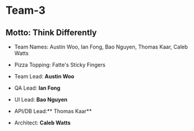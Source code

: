 # Team-3
## Motto: Think Differently

* Team Names: Austin Woo, Ian Fong, Bao Nguyen, Thomas Kaar, Caleb Watts
* Pizza Topping: Fatte's Sticky Fingers

* Team Lead: **Austin Woo**
* QA Lead: **Ian Fong**
* UI Lead: **Bao Nguyen**
* API/DB Lead:** Thomas Kaar**
* Architect: **Caleb Watts**

